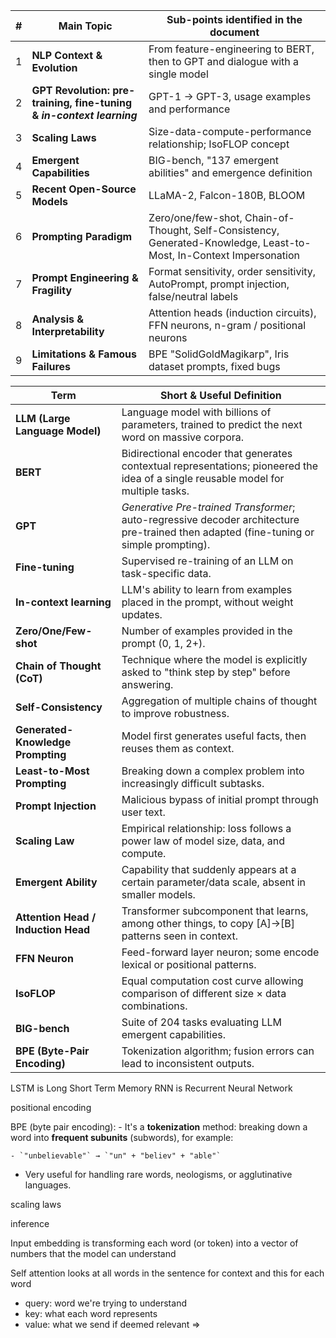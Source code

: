 
|#|Main Topic|Sub-points identified in the document|
|---|---|---|
|1|**NLP Context & Evolution**|From feature-engineering to BERT, then to GPT and dialogue with a single model|
|2|**GPT Revolution: pre-training, fine-tuning & _in-context learning_**|GPT-1 → GPT-3, usage examples and performance|
|3|**Scaling Laws**|Size-data-compute-performance relationship; IsoFLOP concept|
|4|**Emergent Capabilities**|BIG-bench, "137 emergent abilities" and emergence definition|
|5|**Recent Open-Source Models**|LLaMA-2, Falcon-180B, BLOOM|
|6|**Prompting Paradigm**|Zero/one/few-shot, Chain-of-Thought, Self-Consistency, Generated-Knowledge, Least-to-Most, In-Context Impersonation|
|7|**Prompt Engineering & Fragility**|Format sensitivity, order sensitivity, AutoPrompt, prompt injection, false/neutral labels|
|8|**Analysis & Interpretability**|Attention heads (induction circuits), FFN neurons, n-gram / positional neurons|
|9|**Limitations & Famous Failures**|BPE "SolidGoldMagikarp", Iris dataset prompts, fixed bugs|

|Term|Short & Useful Definition|
|---|---|
|**LLM (Large Language Model)**|Language model with billions of parameters, trained to predict the next word on massive corpora.|
|**BERT**|Bidirectional encoder that generates contextual representations; pioneered the idea of a single reusable model for multiple tasks.|
|**GPT**|_Generative Pre-trained Transformer_; auto-regressive decoder architecture pre-trained then adapted (fine-tuning or simple prompting).|
|**Fine-tuning**|Supervised re-training of an LLM on task-specific data.|
|**In-context learning**|LLM's ability to learn from examples placed in the prompt, without weight updates.|
|**Zero/One/Few-shot**|Number of examples provided in the prompt (0, 1, 2+).|
|**Chain of Thought (CoT)**|Technique where the model is explicitly asked to "think step by step" before answering.|
|**Self-Consistency**|Aggregation of multiple chains of thought to improve robustness.|
|**Generated-Knowledge Prompting**|Model first generates useful facts, then reuses them as context.|
|**Least-to-Most Prompting**|Breaking down a complex problem into increasingly difficult subtasks.|
|**Prompt Injection**|Malicious bypass of initial prompt through user text.|
|**Scaling Law**|Empirical relationship: loss follows a power law of model size, data, and compute.|
|**Emergent Ability**|Capability that suddenly appears at a certain parameter/data scale, absent in smaller models.|
|**Attention Head / Induction Head**|Transformer subcomponent that learns, among other things, to copy [A]→[B] patterns seen in context.|
|**FFN Neuron**|Feed-forward layer neuron; some encode lexical or positional patterns.|
|**IsoFLOP**|Equal computation cost curve allowing comparison of different size × data combinations.|
|**BIG-bench**|Suite of 204 tasks evaluating LLM emergent capabilities.|
|**BPE (Byte-Pair Encoding)**|Tokenization algorithm; fusion errors can lead to inconsistent outputs.|

LSTM is Long Short Term Memory
RNN is Recurrent Neural Network 

positional encoding

BPE (byte pair encoding): - It's a **tokenization** method: breaking down a word into **frequent subunits** (subwords), for example:
    
    - `"unbelievable"` → `"un" + "believ" + "able"`
        
- Very useful for handling rare words, neologisms, or agglutinative languages.

scaling laws

inference

Input embedding is transforming each word (or token) into a vector of numbers that the model can understand

Self attention looks at all words in the sentence for context and this for each word
- query: word we're trying to understand
- key: what each word represents
- value: what we send if deemed relevant
=>